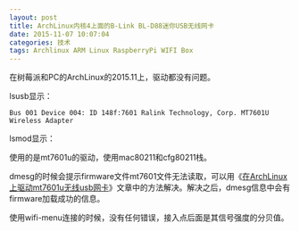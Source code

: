 ```yaml
---
layout: post
title: ArchLinux内核4上面的B-Link BL-D88迷你USB无线网卡
date: 2015-11-07 10:07:04
categories: 技术
tags: Archlinux ARM Linux RaspberryPi WIFI Box
---
```

在树莓派和PC的ArchLinux的2015.11上，驱动都没有问题。

lsusb显示：

```
Bus 001 Device 004: ID 148f:7601 Ralink Technology, Corp. MT7601U Wireless Adapter
```

lsmod显示：

使用的是mt7601u的驱动，使用mac80211和cfg80211栈。

dmesg的时候会提示firmware文件mt7601文件无法读取，可以用《[在ArchLinux上驱动mt7601u无线usb网卡](http://just4fun.cn/2015/11/07-archlinux-set-mt7601u.html)》文章中的方法解决。解决之后，dmesg信息中会有firmware加载成功的信息。

使用wifi-menu连接的时候，没有任何错误，接入点后面是其信号强度的分贝值。
